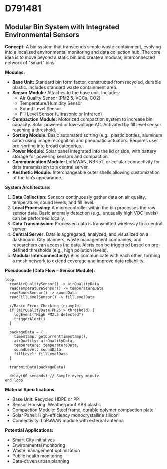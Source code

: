 # D791481

## Modular Bin System with Integrated Environmental Sensors

**Concept:** A bin system that transcends simple waste containment, evolving into a localized environmental monitoring and data collection hub. The core idea is to move beyond a static bin and create a modular, interconnected network of "smart" bins.

**Modules:**

*   **Base Unit:** Standard bin form factor, constructed from recycled, durable plastic. Includes standard waste containment area.
*   **Sensor Module:** Attaches to the base unit. Includes:
    *   Air Quality Sensor (PM2.5, VOCs, CO2)
    *   Temperature/Humidity Sensor
    *   Sound Level Sensor
    *   Fill Level Sensor (Ultrasonic or Infrared)
*   **Compaction Module:** Motorized compaction system to increase bin capacity. Solar powered or low-voltage AC.  Activated by fill level sensor reaching a threshold.
*   **Sorting Module:** Basic automated sorting (e.g., plastic bottles, aluminum cans) using image recognition and pneumatic actuators. Requires user pre-sorting into broad categories.
*   **Power Module:** Solar panel integrated into the lid or side, with battery storage for powering sensors and compaction.
*   **Communication Module:**  LoRaWAN, NB-IoT, or cellular connectivity for data transmission to a central server.
*   **Aesthetic Module:** Interchangeable outer shells allowing customization of the bin’s appearance.

**System Architecture:**

1.  **Data Collection:** Sensors continuously gather data on air quality, temperature, sound levels, and fill level.
2.  **Local Processing:**  A microcontroller within the bin processes the raw sensor data. Basic anomaly detection (e.g., unusually high VOC levels) can be performed locally.
3.  **Data Transmission:** Processed data is transmitted wirelessly to a central server.
4.  **Central Server:**  Data is aggregated, analyzed, and visualized on a dashboard. City planners, waste management companies, and researchers can access the data.  Alerts can be triggered based on pre-defined thresholds (e.g., high pollution levels).
5.  **Modular Interconnectivity:** Bins communicate with each other, forming a mesh network to extend coverage and improve data reliability.

**Pseudocode (Data Flow – Sensor Module):**

```
loop:
  readAirQualitySensor() -> airQualityData
  readTemperatureSensor() -> temperatureData
  readSoundSensor() -> soundData
  readFillLevelSensor() -> fillLevelData

  //Basic Error Checking (example)
  if (airQualityData.PM25 > threshold) {
    logEvent("High PM2.5 detected")
    triggerAlert()
  }

  packageData = {
    timestamp: getCurrentTimestamp(),
    airQuality: airQualityData,
    temperature: temperatureData,
    soundLevel: soundData,
    fillLevel: fillLevelData
  }

  transmitData(packageData)

  delay(60 seconds) // Sample every minute
end loop
```

**Material Specifications:**

*   Base Unit: Recycled HDPE or PP
*   Sensor Housing: Weatherproof ABS plastic
*   Compaction Module: Steel frame, durable polymer compaction plate
*   Solar Panel: High-efficiency monocrystalline silicon
*   Connectivity: LoRaWAN module with external antenna

**Potential Applications:**

*   Smart City initiatives
*   Environmental monitoring
*   Waste management optimization
*   Public health monitoring
*   Data-driven urban planning